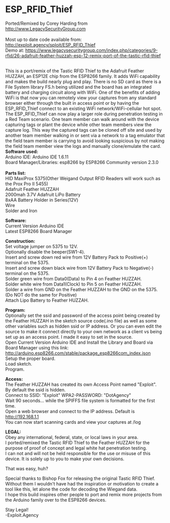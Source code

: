 # ESP_RFID_Thief

Ported/Remixed by Corey Harding from http://www.LegacySecurityGroup.com<br><br>
Most up to date code available from: http://exploit.agency/sploit/ESP_RFID_Thief<br>
Demo at: https://www.legacysecuritygroup.com/index.php/categories/9-rfid/26-adafruit-feather-huzzah-esp-12-remix-port-of-the-tastic-rfid-thief<br>
<br>

This is a port/remix of the Tastic RFID Thief to the Adafruit Feather HUZZAH, an ESP12E chip from the ESP8266 family.  It adds WiFi capability and makes the build nearly plug and play.  There is no SD card as there is a File System library FS.h being utilized and the board has an integrated battery and charging circuit along with WiFi.  One of the benefits of adding WiFi is that now you can remotely view your captures from any standard browser either through the built in access point or by having the ESP_RFID_Thief connect to an existing WiFi network/WiFi-cellular hot spot.  The ESP_RFID_Thief can now play a larger role during penetration testing in a Red Team scenario.  One team member can walk around with the device capturing tags or plant the device while other team members view the capture log.  This way the captured tags can be cloned off site and used by another team member walking in or sent via a network to a tag emulator that the field team member is carrying to avoid looking suspicious by not making the field team member view the logs and manually clone/emulate the card.
<br>
<b>Software used:</b><br>
Arduino IDE: Arduino IDE 1.6.11<br>
Board Manager/Libraries: esp8266 by ESP8266 Community version 2.3.0<br>
<br>
<b>Parts list:</b><br>
HID MaxiProx 5375(Other Weigand Output RFID Readers will work such as the Prox Pro II 5455)<br>
Adafruit Feather HUZZAH<br>
2000mah 3.7V Adafruit LiPo Battery<br>
8xAA Battery Holder in Series(12V)<br>
Wire<br>
Solder and Iron<br>

<b>Software:</b><br>
Current Version Arduino IDE<br>
Latest ESP8266 Board Manager<br>

<b>Construction:</b><br>
Set voltage jumper on 5375 to 12V.<br>
Optionally disable the beeper(SW1-4).<br>
Insert and screw down red wire from 12V Battery Pack to Positive(+) terminal on the 5375.<br>
Insert and screw down black wire from 12V Battery Pack to Negative(-) terminal on the 5375.<br>
Solder green wire from Data0(Data) to Pin 4 on Feather HUZZAH.<br>
Solder white wire from Data1(Clock) to Pin 5 on Feather HUZZAH.<br>
Solder a wire from GND on the Feather HUZZAH to the GND on the 5375.(Do NOT do the same for Positive)<br>
Attach Lipo Battery to Feather HUZZAH.<br>

<b>Program:</b><br>
Optionally set the ssid and password of the access point being created by the Feather HUZZAH in the sketch source code(.ino file) as well as some other variables such as hidden ssid or IP address.  Or you can even edit the source to make it connect directly to your own network as a client vs being set up as an access point.  I made it easy to set in the source.<br>
Open Current Version Arduino IDE and Install the Library and Board via Board Manager using this link:<br>http://arduino.esp8266.com/stable/package_esp8266com_index.json <br>
Setup the proper board.<br>
Load sketch.<br>
Program.<br>

<b>Access:</b><br>
The Feather HUZZAH has created its own Access Point named "Exploit".<br>
By default the ssid is hidden.<br>
Connect to SSID: "Exploit" WPA2-PASSWORD: "DotAgency"<br>
Wait 90 seconds... while the SPIFFS file system is formatted for the first time.<br>
Open a web browser and connect to the IP address.  Default is http://192.168.1.1 <br>
You can now start scanning cards and view your captures at /log<br>

<b>LEGAL:</b><br>
Obey any international, federal, state, or local laws in your area.<br>
I ported/remixed the Tastic RFID Thief to the Feather HUZZAH for the purpose of proof of concept and legal white hat penetration testing.<br>
I can not and will not be held responsible for the use or misuse of this device.  It is solely up to you to make your own decisions.<br>

That was easy, huh?

Special thanks to Bishop Fox for releasing the original Tastic RFID Thief.<br>
Without them I wouldn't have had the inspiration or motivation to create a tool like this, let alone the code for decoding the Wiegand data.<br>
I hope this build inspires other people to port and remix more projects from the Arduino family over to the ESP8266 devices.<br>

Stay Legal!<br>
-Exploit.Agency
